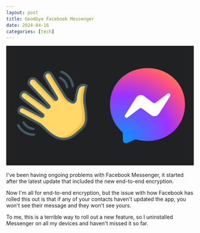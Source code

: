 ```yaml
---
layout: post
title: Goodbye Facebook Messenger
date: 2024-04-16
categories: [tech]
---
```


![Facebook Messenger icon and a hand waving](/images/facebook-messenger-goodbye.png)

I've been having ongoing problems with Facebook Messenger, it started after the latest update that included the new end-to-end encryption. 

Now I'm all for end-to-end encryption, but the issue with how Facebook has rolled this out is that if any of your contacts haven't updated the app, you won't see their message and they won't see yours.

To me, this is a terrible way to roll out a new feature, so I uninstalled Messenger on all my devices and haven't missed it so far.